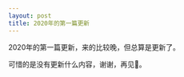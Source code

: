```yaml
---
layout: post
title: 2020年的第一篇更新
---
```


2020年的第一篇更新，来的比较晚，但总算是更新了。

<!--more-->

可惜的是没有更新什么内容，谢谢，再见👋。
